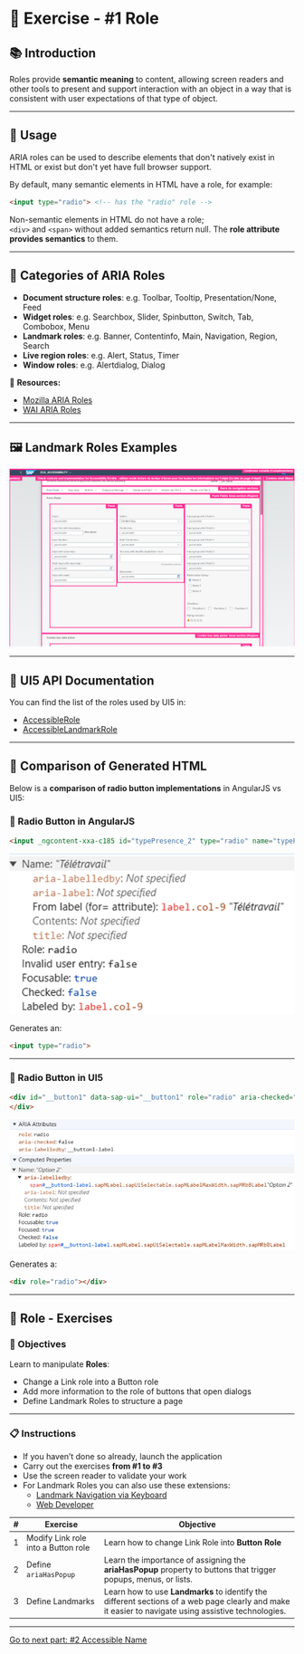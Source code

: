 
# 📝 Exercise - #1 Role

## 📚 Introduction

Roles provide **semantic meaning** to content, allowing screen readers and other tools to present and support interaction with an object in a way that is consistent with user expectations of that type of object.

---

## 🔧 Usage

ARIA roles can be used to describe elements that don't natively exist in HTML or exist but don't yet have full browser support.

By default, many semantic elements in HTML have a role, for example:

```html
<input type="radio"> <!-- has the "radio" role -->
```

Non-semantic elements in HTML do not have a role;  
`<div>` and `<span>` without added semantics return null. The **role attribute provides semantics** to them.

---

## 📂 Categories of ARIA Roles

- **Document structure roles**: e.g. Toolbar, Tooltip, Presentation/None, Feed
- **Widget roles**: e.g. Searchbox, Slider, Spinbutton, Switch, Tab, Combobox, Menu
- **Landmark roles**: e.g. Banner, Contentinfo, Main, Navigation, Region, Search
- **Live region roles**: e.g. Alert, Status, Timer
- **Window roles**: e.g. Alertdialog, Dialog

🔗 **Resources:**
- [Mozilla ARIA Roles](https://developer.mozilla.org/en-US/docs/Web/Accessibility/ARIA/Roles)
- [WAI ARIA Roles](https://www.w3.org/WAI/ARIA/apg/practices/)

---

## 🖼️ Landmark Roles Examples

![Landmark Roles Example](./images/landmark_roles_example.png)

---

## 📖 UI5 API Documentation

You can find the list of the roles used by UI5 in:

- [AccessibleRole](https://sapui5.hana.ondemand.com/1.108.39/#/api/sap.ui.core.AccessibleRole%23properties)
- [AccessibleLandmarkRole](https://sapui5.hana.ondemand.com/1.108.39/#/api/sap.ui.core.AccessibleLandmarkRole)

---

## 🔬 Comparison of Generated HTML

Below is a **comparison of radio button implementations** in AngularJS vs UI5:

### 🔹 Radio Button in AngularJS

```html
<input _ngcontent-xxa-c185 id="typePresence_2" type="radio" name="typePresenceRadio" class="ng-untouched ng-pristine ng-valid">
```
![Radio Button AngularJS](./images/angular_radio_inspector.png)

Generates an:

```html
<input type="radio">
```

---

### 🔹 Radio Button in UI5

```html
<div id="__button1" data-sap-ui="__button1" role="radio" aria-checked="false" aria-labelledby="__button1-label" tabindex="-1" class="sapMRb sapMRbHasLabel"> flex
</div>
```

![Radio Button UI5](./images/ui5_radio_inspector.png)

Generates a:

```html
<div role="radio"></div>
```

---

## 📝 Role - Exercises

### 🎯 Objectives

Learn to manipulate **Roles**:

- Change a Link role into a Button role
- Add more information to the role of buttons that open dialogs
- Define Landmark Roles to structure a page

---

### 📋 Instructions
- If you haven’t done so already, launch the application
- Carry out the exercises **from #1 to #3**
- Use the screen reader to validate your work
- For Landmark Roles you can also use these extensions:
  - [Landmark Navigation via Keyboard](https://chromewebstore.google.com/detail/landmark-navigation-via-k/ddpokpbjopmeeiiolheejjpkonlkklgp)
  - [Web Developer](https://chromewebstore.google.com/detail/web-developer/bfbameneiokkgbdmiekhjnmfkcnldhhm)

| # | Exercise | Objective |
|---|----------|-----------|
| 1 | Modify Link role into a Button role | Learn how to change Link Role into **Button Role** |
| 2 | Define `ariaHasPopup` | Learn the importance of assigning the **ariaHasPopup** property to buttons that trigger popups, menus, or lists. |
| 3 | Define Landmarks | Learn how to use **Landmarks** to identify the different sections of a web page clearly and make it easier to navigate using assistive technologies. |

---

[Go to next part: #2 Accessible Name](accessible_name.md)
